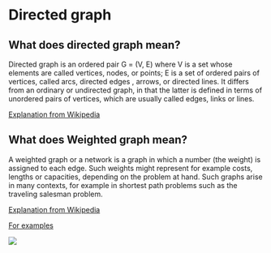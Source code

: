 # Directed graph

## What does directed graph mean?
Directed graph is an ordered pair G = (V, E) where
V is a set whose elements are called vertices, nodes, or points;
E is a set of ordered pairs of vertices, called arcs, directed edges , arrows, or directed lines.
It differs from an ordinary or undirected graph, in that the latter is defined in terms of unordered pairs of vertices, which are usually called edges, links or lines.

[Explanation from Wikipedia](https://en.wikipedia.org/wiki/Directed_graph)


## What does Weighted graph mean?
A weighted graph or a network is a graph in which a number (the weight) is assigned to each edge. Such weights might represent for example costs, lengths or capacities, depending on the problem at hand. Such graphs arise in many contexts, for example in shortest path problems such as the traveling salesman problem.

[Explanation from Wikipedia](https://he.wikipedia.org/wiki/%D7%92%D7%A8%D7%A3_%D7%9E%D7%9E%D7%95%D7%A9%D7%A7%D7%9C)

[For examples](http://www.mathcs.emory.edu/~cheung/Courses/171/Syllabus/11-Graph/weighted.html)


![](https://upload.wikimedia.org/wikipedia/he/a/a1/Weighted_graph.jpeg)
